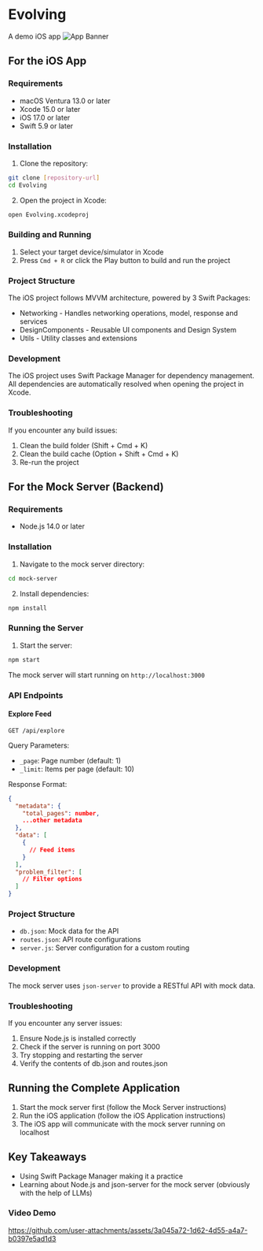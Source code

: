 # Evolving

A demo iOS app
![App Banner](https://github.com/user-attachments/assets/860a9e20-ec6d-4a72-847b-e84586bf10d5)

## For the iOS App

### Requirements
- macOS Ventura 13.0 or later
- Xcode 15.0 or later
- iOS 17.0 or later
- Swift 5.9 or later

### Installation
1. Clone the repository:
```bash
git clone [repository-url]
cd Evolving
```

2. Open the project in Xcode:
```bash
open Evolving.xcodeproj
```

### Building and Running
1. Select your target device/simulator in Xcode
2. Press `Cmd + R` or click the Play button to build and run the project

### Project Structure
The iOS project follows MVVM architecture, powered by 3 Swift Packages:
- Networking - Handles networking operations, model, response and services
- DesignComponents - Reusable UI components and Design System
- Utils - Utility classes and extensions

### Development
The iOS project uses Swift Package Manager for dependency management. All dependencies are automatically resolved when opening the project in Xcode.

### Troubleshooting
If you encounter any build issues:
1. Clean the build folder (Shift + Cmd + K)
2. Clean the build cache (Option + Shift + Cmd + K)
3. Re-run the project

## For the Mock Server (Backend)

### Requirements
- Node.js 14.0 or later

### Installation
1. Navigate to the mock server directory:
```bash
cd mock-server
```

2. Install dependencies:
```bash
npm install
```

### Running the Server
1. Start the server:
```bash
npm start
```
The mock server will start running on `http://localhost:3000`

### API Endpoints

#### Explore Feed
```
GET /api/explore
```

Query Parameters:
- `_page`: Page number (default: 1)
- `_limit`: Items per page (default: 10)

Response Format:
```json
{
  "metadata": {
    "total_pages": number,
    ...other metadata
  },
  "data": [
    {
      // Feed items
    }
  ],
  "problem_filter": [
    // Filter options
  ]
}
```

### Project Structure
- `db.json`: Mock data for the API
- `routes.json`: API route configurations
- `server.js`: Server configuration for a custom routing

### Development
The mock server uses `json-server` to provide a RESTful API with mock data.

### Troubleshooting
If you encounter any server issues:
1. Ensure Node.js is installed correctly
2. Check if the server is running on port 3000
3. Try stopping and restarting the server
4. Verify the contents of db.json and routes.json

## Running the Complete Application
1. Start the mock server first (follow the Mock Server instructions)
2. Run the iOS application (follow the iOS Application instructions)
3. The iOS app will communicate with the mock server running on localhost

## Key Takeaways
- Using Swift Package Manager making it a practice
- Learning about Node.js and json-server for the mock server (obviously with the help of LLMs)

### Video Demo
https://github.com/user-attachments/assets/3a045a72-1d62-4d55-a4a7-b0397e5ad1d3

